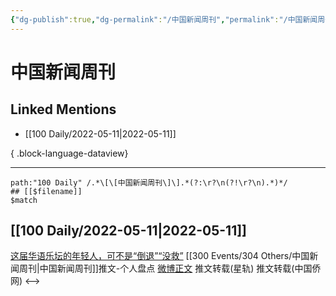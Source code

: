 ```yaml
---
{"dg-publish":true,"dg-permalink":"/中国新闻周刊","permalink":"/中国新闻周刊/","created":"2022-12-04T16:43:47.000+08:00","updated":"2023-08-24T19:27:43.602+08:00"}
---
```


# 中国新闻周刊

## Linked Mentions
- [[100 Daily/2022-05-11\|2022-05-11]]

{ .block-language-dataview}

---

```expander
path:"100 Daily" /.*\[\[中国新闻周刊\]\].*(?:\r?\n(?!\r?\n).*)*/
## [[$filename]]
$match
```
## [[100 Daily/2022-05-11\|2022-05-11]]
[这届华语乐坛的年轻人，可不是“倒退”“没救”](https://weibo.cn/sinaurl?u=https%3A%2F%2Fmp.weixin.qq.com%2Fs%2F-oZv4KegXDECRvIzs1_3CQ) [[300 Events/304 Others/中国新闻周刊\|中国新闻周刊]]推文-个人盘点
[微博正文](https://m.weibo.cn/6466290670/4767864370237109) 推文转载(星轨)
[](https://m.weibo.cn/5137261048/4767861615363667) 推文转载(中国侨网)
<-->